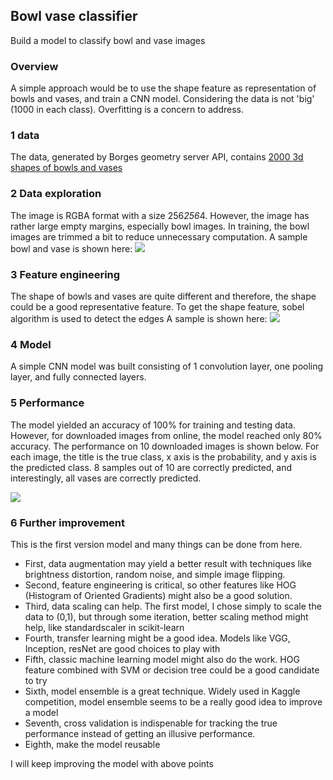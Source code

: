 
## Bowl vase classifier
Build a model to classify bowl and vase images

### Overview
A simple approach would be to use the shape feature as representation of bowls and vases, and train a CNN model. Considering the data is not 'big' (1000 in each class). Overfitting is a concern to address.

[//]:# (Image references)
[bowl_vase]:./output_images/bowl_vase.png
[edge_detection]:./output_images/preprocessed_image.png
[performance]: ./output_images/model_prediction.png


### 1 data 
The data, generated by Borges geometry server API, contains [2000 3d shapes of bowls and vases](https://goo.gl/zz6wYB)

### 2 Data exploration
The image is RGBA format with a size 256*256*4. However, the image has rather large empty margins, especially bowl images. In training, the bowl images are trimmed a bit to reduce unnecessary computation. A sample bowl and vase is shown here:
![][bowl_vase]

### 3 Feature engineering
The shape of bowls and vases are quite different and therefore, the shape could be a good representative feature. To get the shape feature, sobel algorithm is used to detect the edges A sample is shown here:
![][edge_detection]

### 4 Model
A simple CNN model was built consisting of 1 convolution layer, one pooling layer, and fully connected layers. 

### 5 Performance
The model yielded an accuracy of 100% for training and testing data. However, for downloaded images from online, the model reached only 80% accuracy. The performance on 10 downloaded images is shown below. For each image, the title is the true class, x axis is the probability, and y axis is the predicted class. 8 samples out of 10 are correctly predicted, and interestingly, all vases are correctly predicted.

![][performance]


### 6 Further improvement
This is the first version model and many things can be done from here. 
* First, data augmentation may yield a better result with techniques like brightness distortion, random noise, and simple image flipping. 
* Second, feature engineering is critical, so other features like HOG (Histogram of Oriented Gradients) might also be a good solution. 
* Third, data scaling can help. The first model, I chose simply to scale the data to (0,1), but through some iteration, better scaling method might help, like standardscaler in scikit-learn
* Fourth, transfer learning might be a good idea. Models like VGG, Inception, resNet are good choices to play with
* Fifth, classic machine learning model might also do the work. HOG feature combined with SVM or decision tree could be a good candidate to try
* Sixth, model ensemble is a great technique. Widely used in Kaggle competition, model ensemble seems to be a really good idea to improve a model
* Seventh, cross validation is indispenable for tracking the true performance instead of getting an illusive performance. 
* Eighth, make the model reusable

I will keep improving the model with above points




```python

```
